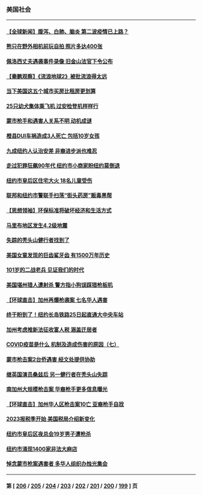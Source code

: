 ### 美国社会
---
#### [【全球新闻】腹泻、白肺、脑炎 第二波疫情已上路？](../../pages/ncid1078160/n13916633.md) 
#### [熊只在野外相机前玩自拍 照片多达400张](../../pages/ncid1078160/n13916614.md) 
#### [佩洛西丈夫遇袭事件录像  旧金山法官下令公布](../../pages/ncid1078160/n13916462.md) 
#### [【秦鹏观察】《流浪地球2》被批流浪得太远](../../pages/ncid1078160/n13916326.md) 
#### [当下美国这五个城市买房比租房更划算](../../pages/ncid1078160/n13916330.md) 
#### [25只幼犬集体乘飞机 过安检登机样样行](../../pages/ncid1078160/n13916381.md) 
#### [蒙市枪手和遇害人关系不明 动机成谜](../../pages/ncid1078160/n13916351.md) 
#### [橙县DUI车祸造成3人死亡 包括10岁女孩](../../pages/ncid1078160/n13916337.md) 
#### [九成纽约人认治安差 非裔进步派也难忍](../../pages/ncid1078160/n13915778.md) 
#### [走过犯罪狂飙90年代 纽约市小商家盼纽约莫倒退](../../pages/ncid1078160/n13915782.md) 
#### [纽约市皇后区住宅大火 18名儿童受伤](../../pages/ncid1078160/n13915769.md) 
#### [联邦和纽约市警联手扫荡“街头药房”贩毒黑帮](../../pages/ncid1078160/n13915761.md) 
#### [【思想领袖】环保标准将破坏经济和生活方式](../../pages/ncid1078160/n13887756.md) 
#### [马里布地区发生4.2级地震](../../pages/ncid1078160/n13915604.md) 
#### [失踪的秃头山健行者找到了](../../pages/ncid1078160/n13915617.md) 
#### [美国女童发现的巨齿鲨牙齿 有1500万年历史](../../pages/ncid1078160/n13915423.md) 
#### [101岁的二战老兵 见证我们的时代](../../pages/ncid1078160/n13915426.md) 
#### [美国堪州猎人遭射杀 警方指小狗误踩猎枪板机](../../pages/ncid1078160/n13915257.md) 
#### [【环球直击】加州再爆枪袭案 七名华人遇害](../../pages/ncid1078160/n13914369.md) 
#### [终于盼到了！纽约长岛铁路25日起直通大中央车站](../../pages/ncid1078160/n13915063.md) 
#### [加州考虑推新法征收富人税 涵盖迁居者](../../pages/ncid1078160/n13915012.md) 
#### [COVID疫苗是什么 机制及造成伤害的原因（七）](../../pages/ncid1078160/n13914885.md) 
#### [蒙市枪击案2台侨遇害 经文处提供协助](../../pages/ncid1078160/n13914822.md) 
#### [继英国演员桑兹后 另一健行者在秃头山失踪](../../pages/ncid1078160/n13914816.md) 
#### [南加州大规模枪击案 华裔枪手更多信息曝光](../../pages/ncid1078160/n13914756.md) 
#### [【环球直击】加州华人区枪击案10亡 亚裔枪手自戕](../../pages/ncid1078160/n13914327.md) 
#### [2023报税季开始 美国税局介绍新变化](../../pages/ncid1078160/n13914403.md) 
#### [纽约市皇后区夜总会19岁男子遭枪杀](../../pages/ncid1078160/n13914459.md) 
#### [纽约市涌现1400家非法大麻店](../../pages/ncid1078160/n13914446.md) 
#### [悼念蒙市枪案遇害者 多华人组织办烛光集会](../../pages/ncid1078160/n13914437.md) 

---
#### 第 [ [206](./206.md) / [205](./205.md) / [204](./204.md) / [203](./203.md) / [202](./202.md) / [201](./201.md) / [200](./200.md) / [199](./199.md) ] 页
